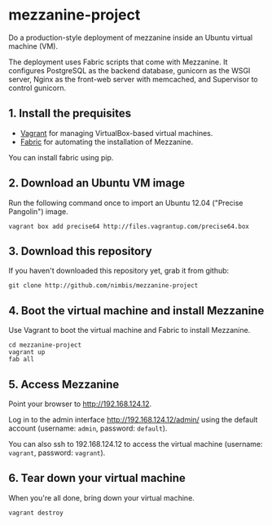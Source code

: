 # mezzanine-project

Do a production-style deployment of mezzanine inside an Ubuntu virtual machine (VM).

The deployment uses Fabric scripts that come with Mezzanine. It configures PostgreSQL as the backend database, gunicorn as the WSGI server, Nginx as the front-web server with memcached, and Supervisor to control gunicorn.

## 1. Install the prequisites

 * [Vagrant](http://vagrantup.com) for managing VirtualBox-based virtual machines.
 * [Fabric](http://docs.fabfile.org) for automating the installation of Mezzanine.

 You can install fabric using pip.

## 2. Download an Ubuntu VM image

Run the following command once to import an Ubuntu 12.04 ("Precise Pangolin") image.

    vagrant box add precise64 http://files.vagrantup.com/precise64.box

## 3. Download this repository

If you haven't downloaded this repository yet, grab it from github:

    git clone http://github.com/nimbis/mezzanine-project

##  4. Boot the virtual machine and install Mezzanine

Use Vagrant to boot the virtual machine and Fabric to install Mezzanine.

    cd mezzanine-project
    vagrant up
    fab all


## 5. Access Mezzanine

Point your browser to <http://192.168.124.12>.

Log in to the admin interface <http://192.168.124.12/admin/> using the default account (username: `admin`, password: `default`).

You can also ssh to 192.168.124.12 to access the virtual machine (username: `vagrant`, password: `vagrant`).


## 6. Tear down your virtual machine

When you're all done, bring down your virtual machine.

    vagrant destroy